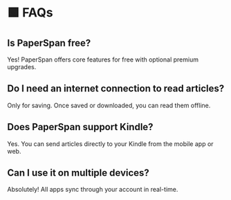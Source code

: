 # 🟩 FAQs

## Is PaperSpan free?

Yes! PaperSpan offers core features for free with optional premium upgrades.

## Do I need an internet connection to read articles?

Only for saving. Once saved or downloaded, you can read them offline.

## Does PaperSpan support Kindle?

Yes. You can send articles directly to your Kindle from the mobile app or web.

## Can I use it on multiple devices?

Absolutely! All apps sync through your account in real-time.
